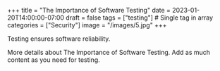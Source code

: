 +++
title = "The Importance of Software Testing"
date = 2023-01-20T14:00:00-07:00
draft = false
tags = ["testing"] # Single tag in array
categories = ["Security"]
image = "/images/5.jpg"
+++

Testing ensures software reliability.

More details about The Importance of Software Testing. Add as much content as you need for testing.

